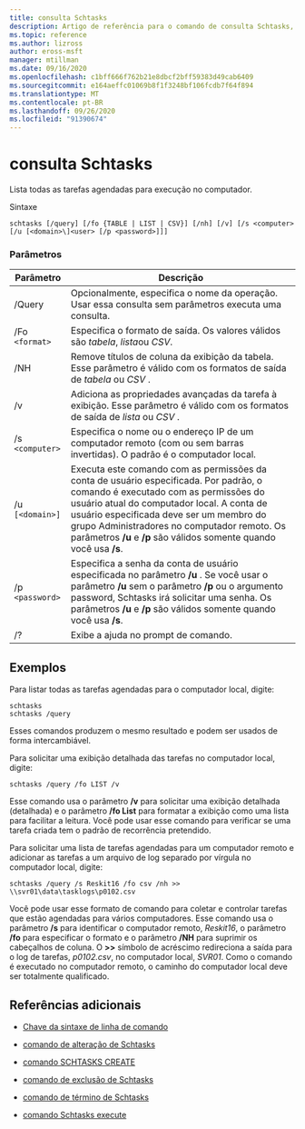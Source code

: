 ```yaml
---
title: consulta Schtasks
description: Artigo de referência para o comando de consulta Schtasks, que lista todas as tarefas agendadas para execução no computador.
ms.topic: reference
ms.author: lizross
author: eross-msft
manager: mtillman
ms.date: 09/16/2020
ms.openlocfilehash: c1bff666f762b21e8dbcf2bff59383d49cab6409
ms.sourcegitcommit: e164aeffc01069b8f1f3248bf106fcdb7f64f894
ms.translationtype: MT
ms.contentlocale: pt-BR
ms.lasthandoff: 09/26/2020
ms.locfileid: "91390674"
---
```

# <a name="schtasks-query"></a>consulta Schtasks

Lista todas as tarefas agendadas para execução no computador.

Sintaxe

```
schtasks [/query] [/fo {TABLE | LIST | CSV}] [/nh] [/v] [/s <computer> [/u [<domain>\]<user> [/p <password>]]]
```

### <a name="parameters"></a>Parâmetros

| Parâmetro | Descrição |
|--|--|
| /Query | Opcionalmente, especifica o nome da operação. Usar essa consulta sem parâmetros executa uma consulta. |
| /Fo `<format>` | Especifica o formato de saída. Os valores válidos são *tabela*, *lista*ou *CSV*. |
| /NH | Remove títulos de coluna da exibição da tabela. Esse parâmetro é válido com os formatos de saída de *tabela* ou *CSV* . |
| /v | Adiciona as propriedades avançadas da tarefa à exibição. Esse parâmetro é válido com os formatos de saída de *lista* ou *CSV* . |
| /s `<computer>` | Especifica o nome ou o endereço IP de um computador remoto (com ou sem barras invertidas). O padrão é o computador local. |
| /u `[<domain>]` | Executa este comando com as permissões da conta de usuário especificada. Por padrão, o comando é executado com as permissões do usuário atual do computador local. A conta de usuário especificada deve ser um membro do grupo Administradores no computador remoto. Os parâmetros **/u** e **/p** são válidos somente quando você usa **/s**. |
| /p `<password>` | Especifica a senha da conta de usuário especificada no parâmetro **/u** . Se você usar o parâmetro **/u** sem o parâmetro **/p** ou o argumento password, Schtasks irá solicitar uma senha. Os parâmetros **/u** e **/p** são válidos somente quando você usa **/s**. |
| /? | Exibe a ajuda no prompt de comando. |

## <a name="examples"></a>Exemplos

Para listar todas as tarefas agendadas para o computador local, digite:

```
schtasks
schtasks /query
```

Esses comandos produzem o mesmo resultado e podem ser usados de forma intercambiável.

Para solicitar uma exibição detalhada das tarefas no computador local, digite:

```
schtasks /query /fo LIST /v
```

Esse comando usa o parâmetro **/v** para solicitar uma exibição detalhada (detalhada) e o parâmetro **/fo List** para formatar a exibição como uma lista para facilitar a leitura. Você pode usar esse comando para verificar se uma tarefa criada tem o padrão de recorrência pretendido.

Para solicitar uma lista de tarefas agendadas para um computador remoto e adicionar as tarefas a um arquivo de log separado por vírgula no computador local, digite:

```
schtasks /query /s Reskit16 /fo csv /nh >> \\svr01\data\tasklogs\p0102.csv
```

Você pode usar esse formato de comando para coletar e controlar tarefas que estão agendadas para vários computadores. Esse comando usa o parâmetro **/s** para identificar o computador remoto, *Reskit16*, o parâmetro **/fo** para especificar o formato e o parâmetro **/NH** para suprimir os cabeçalhos de coluna. O **>>** símbolo de acréscimo redireciona a saída para o log de tarefas, *p0102.csv*, no computador local, *SVR01*. Como o comando é executado no computador remoto, o caminho do computador local deve ser totalmente qualificado.

## <a name="additional-references"></a>Referências adicionais

- [Chave da sintaxe de linha de comando](command-line-syntax-key.md)

- [comando de alteração de Schtasks](schtasks-change.md)

- [comando SCHTASKS CREATE](schtasks-create.md)

- [comando de exclusão de Schtasks](schtasks-delete.md)

- [comando de término de Schtasks](schtasks-end.md)

- [comando Schtasks execute](schtasks-run.md)